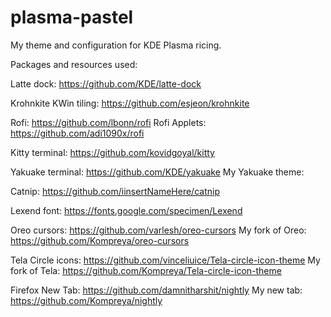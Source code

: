 # plasma-pastel
My theme and configuration for KDE Plasma ricing.

Packages and resources used:

Latte dock: https://github.com/KDE/latte-dock

Krohnkite KWin tiling: https://github.com/esjeon/krohnkite

Rofi: https://github.com/lbonn/rofi
Rofi Applets: https://github.com/adi1090x/rofi

Kitty terminal: https://github.com/kovidgoyal/kitty

Yakuake terminal: https://github.com/KDE/yakuake
My Yakuake theme: 

Catnip: https://github.com/iinsertNameHere/catnip

Lexend font: https://fonts.google.com/specimen/Lexend

Oreo cursors: https://github.com/varlesh/oreo-cursors
My fork of Oreo: https://github.com/Kompreya/oreo-cursors

Tela Circle icons: https://github.com/vinceliuice/Tela-circle-icon-theme
My fork of Tela: https://github.com/Kompreya/Tela-circle-icon-theme

Firefox New Tab: https://github.com/damnitharshit/nightly
My new tab: https://github.com/Kompreya/nightly
